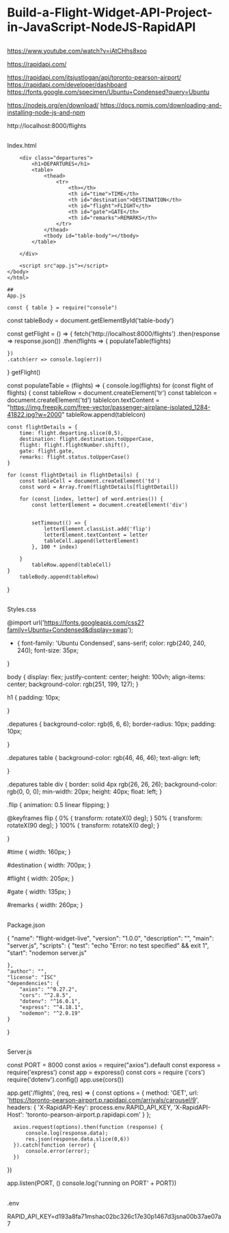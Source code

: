 # Build-a-Flight-Widget-API-Project-in-JavaScript-NodeJS-RapidAPI

##

https://www.youtube.com/watch?v=iAtCHhs8xoo

https://rapidapi.com/


https://rapidapi.com/itsjustlogan/api/toronto-pearson-airport/
https://rapidapi.com/developer/dashboard
https://fonts.google.com/specimen/Ubuntu+Condensed?query=Ubuntu

https://nodejs.org/en/download/
https://docs.npmjs.com/downloading-and-installing-node-js-and-npm

http://localhost:8000/flights

##

Index.html
<!DOCTYPE html>
<html lang="en">
    <head>
        <meta charset="UTF-8">
        <meta http-equiv="X-UA-Compatible" content="IE=edge">
        <meta name="viewport" content="width=device-width, initial-scale=1.0">
        <title>Flight Widget</title>
        <link rel="stylesheet href="styles.css"
    </head>
    <body>

        <div class="departures">
            <h1>DEPARTURES</h1>
            <table>
                <thead>
                    <tr>
                        <th></th>
                        <th id="time">TIME</th>
                        <th id="destination">DESTINATION</th>
                        <th id="flight">FLIGHT</th>
                        <th id="gate">GATE</th>
                        <th id="remarks">REMARKS</th>
                    </tr>
                </thead>
                <tbody id="table-body"></tbody>
            </table>
            
        </div>

        <script src"app.js"></script>
    </body>
    </html>
    
    ##
    App.js
    
    const { table } = require("console")

const tableBody = document.getElementById('table-body')

const getFlight = () => {
    fetch('http://localhost:8000/flights')
    .then(response => response.json())
    .then(flights => {
        populateTable(flights)

    })
    .catch(err => console.log(err))
}
getFlight()

const populateTable = (flights) => {
    console.log(flights)
    for (const flight of flights) {
    const tableRow = document.createElement('tr')
    const tableIcon = document.createElement('td')
    tableIcon.textContent = "https://img.freepik.com/free-vector/passenger-airplane-isolated_1284-41822.jpg?w=2000" 
    tableRow.append(tableIcon)

    const flightDetails = {
        time: flight.departing.slice(0,5),
        destination: flight.destination.toUpperCase,
        flight: flight.flightNumber.shift(),
        gate: flight.gate,
        remarks: flight.status.toUpperCase()
    }

    for (const flightDetail in flightDetails) {
        const tableCell = document.createElement('td')
        const word = Array.from(flightDetails[flightDetail])

        for (const [index, letter] of word.entries()) {
            const letterElement = document.createElement('div')


            setTimeout(() => {
                letterElement.classList.add('flip')
                letterElement.textContent = letter
                tableCell.append(letterElement)
            }, 100 * index)
            
        }
            tableRow.append(tableCell)
    }
        tableBody.append(tableRow)
 
}

##

Styles.css

@import url('https://fonts.googleapis.com/css2?family=Ubuntu+Condensed&display=swap');

* {
    font-family: 'Ubuntu Condensed', sans-serif;
    color: rgb(240, 240, 240);
    font-size: 35px;
    
}

body {
    display: flex;
    justify-content: center;
    height: 100vh;
    align-items: center;
    background-color: rgb(251, 199, 127);
}

h1 {
    padding: 10px;

}

.depatures {
    background-color: rgb(6, 6, 6);
    border-radius: 10px;
    padding: 10px;

}

.depatures table {
    background-color: rgb(46, 46, 46);
    text-align: left;

}

.depatures table div {
    border: solid 4px rgb(26, 26, 26);
    background-color: rgb(0, 0, 0);
    min-width: 20px;
    height: 40px;
    float: left;
}

.flip {
    animation: 0.5 linear flipping;
}

@keyframes flip {
    0% {
        transform: rotateX(0 deg);
    }
    50% {
        transform: rotateX(90 deg);
    }
    100% {
        transform: rotateX(0 deg);
    }
    
}

#time {
    width: 160px;
}

#destination {
    width: 700px;
    } 

#flight {
    width: 205px;
}

#gate {
    width: 135px;
}

#remarks {
    width: 260px;
}

##

Package.json

{
    "name": "flight-widget-live",
    "version": "1.0.0",
    "description": "",
    "main": "server.js",
    "scripts": {
        "test": "echo \"Error: no test specified\" && exit 1",
        "start": "nodemon server.js"

    },
    "author": "",
    "license": "ISC"
    "dependencies": {
        "axios": "^0.27.2",
        "cors": "^2.8.5",
        "dotenv": "^16.0.1",
        "express": "^4.18.1",
        "nodemon": "^2.0.19"
    }
}

##

Server.js

const PORT = 8000
const axios = require("axios").default
const exporess = require('express')
const app = exporess()
const cors = require ('cors')
require('dotenv').config()
app.use(cors())

app.get('/flights', (req, res) => {
    const options = {
        method: 'GET',
        url: 'https://toronto-pearson-airport.p.rapidapi.com/arrivals/carousel/9',
        headers: {
          'X-RapidAPI-Key': process.env.RAPID_API_KEY,
          'X-RapidAPI-Host': 'toronto-pearson-airport.p.rapidapi.com'
        }
      };
      
      axios.request(options).then(function (response) {
          console.log(response.data);
          res.json(response.data.slice(0,6))
      }).catch(function (error) {
          console.error(error);
      })
})

app.listen(PORT, () console.log('running on PORT' + PORT))

##

.env

RAPID_API_KEY=d193a8fa71mshac02bc326c17e30p1467d3jsna00b37ae07a7

